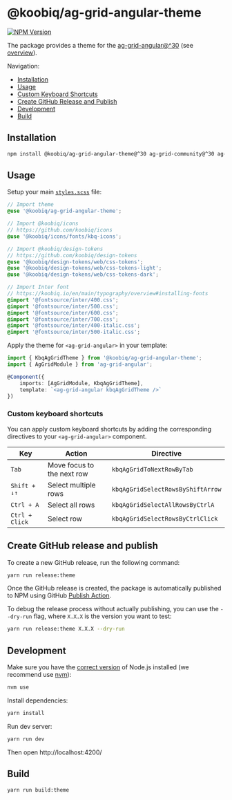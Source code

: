 # @koobiq/ag-grid-angular-theme

[![NPM Version](https://img.shields.io/npm/v/%40koobiq%2Fag-grid-angular-theme?label=%40koobiq%2Fag-grid-angular-theme&link=https%3A%2F%2Fwww.npmjs.com%2Fpackage%2F%40koobiq%2Fag-grid-angular-theme)](https://www.npmjs.com/package/@koobiq/ag-grid-angular-theme)

The package provides a theme for the [ag-grid-angular@^30](https://www.ag-grid.com/archive/30.2.0/angular-data-grid/) (see [overview](https://data-grid-next.web.app/)).

Navigation:

- [Installation](#installation)
- [Usage](#usage)
- [Custom Keyboard Shortcuts](#custom-keyboard-shortcuts)
- [Create GitHub Release and Publish](#create-github-release-and-publish)
- [Development](#development)
- [Build](#build)

## Installation

```bash
npm install @koobiq/ag-grid-angular-theme@^30 ag-grid-community@^30 ag-grid-angular@^30
```

## Usage

Setup your main [`styles.scss`](/dev/ag-grid-angular/src/styles.scss) file:

```scss
// Import theme
@use '@koobiq/ag-grid-angular-theme';

// Import @koobiq/icons
// https://github.com/koobiq/icons
@use '@koobiq/icons/fonts/kbq-icons';

// Import @koobiq/design-tokens
// https://github.com/koobiq/design-tokens
@use '@koobiq/design-tokens/web/css-tokens';
@use '@koobiq/design-tokens/web/css-tokens-light';
@use '@koobiq/design-tokens/web/css-tokens-dark';

// Import Inter font
// https://koobiq.io/en/main/typography/overview#installing-fonts
@import '@fontsource/inter/400.css';
@import '@fontsource/inter/500.css';
@import '@fontsource/inter/600.css';
@import '@fontsource/inter/700.css';
@import '@fontsource/inter/400-italic.css';
@import '@fontsource/inter/500-italic.css';
```

Apply the theme for `<ag-grid-angular>` in your template:

```ts
import { KbqAgGridTheme } from '@koobiq/ag-grid-angular-theme';
import { AgGridModule } from 'ag-grid-angular';

@Component({
    imports: [AgGridModule, KbqAgGridTheme],
    template: `<ag-grid-angular kbqAgGridTheme />`
})
```

### Custom keyboard shortcuts

You can apply custom keyboard shortcuts by adding the corresponding directives to your `<ag-grid-angular>` component.

| Key            | Action                     | Directive                         |
| -------------- | -------------------------- | --------------------------------- |
| `Tab`          | Move focus to the next row | `kbqAgGridToNextRowByTab`         |
| `Shift + ↓↑`   | Select multiple rows       | `kbqAgGridSelectRowsByShiftArrow` |
| `Ctrl + A`     | Select all rows            | `kbqAgGridSelectAllRowsByCtrlA`   |
| `Ctrl + Click` | Select row                 | `kbqAgGridSelectRowsByCtrlClick`  |

## Create GitHub release and publish

To create a new GitHub release, run the following command:

```bash
yarn run release:theme
```

Once the GitHub release is created, the package is automatically published to NPM using GitHub [Publish Action](.github/workflows/publish.yml).

To debug the release process without actually publishing, you can use the `--dry-run` flag, where `X.X.X` is the version you want to test:

```bash
yarn run release:theme X.X.X --dry-run
```

## Development

Make sure you have the [correct version](.nvmrc) of Node.js installed (we recommend use [nvm](https://github.com/nvm-sh/nvm)):

```bash
nvm use
```

Install dependencies:

```bash
yarn install
```

Run dev server:

```bash
yarn run dev
```

Then open http://localhost:4200/

## Build

```bash
yarn run build:theme
```
